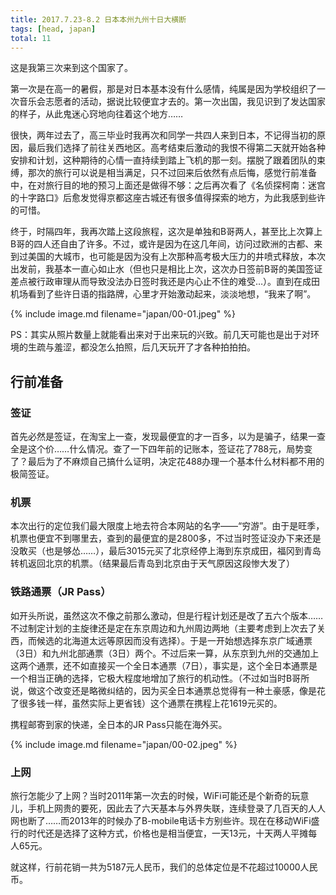 ```yaml
---
title: 2017.7.23-8.2 日本本州九州十日大横断
tags: [head, japan]
total: 11
---
```


这是我第三次来到这个国家了。

第一次是在高一的暑假，那是对日本基本没有什么感情，纯属是因为学校组织了一次音乐会志愿者的活动，据说比较便宜才去的。第一次出国，我见识到了发达国家的样子，从此鬼迷心窍地向往着这个地方……

很快，两年过去了，高三毕业时我再次和同学一共四人来到日本，不记得当初的原因，最后我们选择了前往关西地区。高考结束后激动的我恨不得第二天就开始各种安排和计划，这种期待的心情一直持续到踏上飞机的那一刻。摆脱了跟着团队的束缚，那次的旅行可以说是相当满足，只不过回来后依然有点后悔，感觉行前准备中，在对旅行目的地的预习上面还是做得不够：之后再次看了《名侦探柯南：迷宫的十字路口》后愈发觉得京都这座古城还有很多值得探索的地方，为此我感到些许的可惜。

终于，时隔四年，我再次踏上这段旅程，这次是单独和B哥两人，甚至比上次算上B哥的四人还自由了许多。不过，或许是因为在这几年间，访问过欧洲的古都、来到过美国的大城市，也可能是因为没有上次那种高考极大压力的井喷式释放，本次出发前，我基本一直心如止水（但也只是相比上次，这次办日签前B哥的美国签证差点被行政审理从而导致没法办日签时我还是内心止不住的难受…）。直到在成田机场看到了些许日语的指路牌，心里才开始激动起来，淡淡地想，“我来了啊”。

{% include image.md filename="japan/00-01.jpeg" %}

PS：其实从照片数量上就能看出来对于出来玩的兴致。前几天可能也是出于对环境的生疏与羞涩，都没怎么拍照，后几天玩开了才各种拍拍拍。

## 行前准备

### 签证

首先必然是签证，在淘宝上一查，发现最便宜的才一百多，以为是骗子，结果一查全是这个价……什么情况。查了一下四年前的记账本，签证花了788元，局势变了？最后为了不麻烦自己搞什么证明，决定花488办理一个基本什么材料都不用的极简签证。

### 机票

本次出行的定位我们最大限度上地去符合本网站的名字——“穷游”。由于是旺季，机票也便宜不到哪里去，查到的最便宜的是2800多，不过当时签证没办下来还是没敢买（也是够怂……），最后3015元买了北京经停上海到东京成田，福冈到青岛转机返回北京的机票。（结果最后青岛到北京由于天气原因这段惨大发了）

### 铁路通票（JR Pass）

如开头所说，虽然这次不像之前那么激动，但是行程计划还是改了五六个版本……不过制定计划的主旋律还是定在东京周边和九州周边两地（主要考虑到上次去了关西，而候选的北海道太远等原因而没有选择）。于是一开始想选择东京广域通票（3日）和九州北部通票（3日）两个。不过后来一算，从东京到九州的交通加上这两个通票，还不如直接买一个全日本通票（7日），事实是，这个全日本通票是一个相当正确的选择，它极大程度地增加了旅行的机动性。（不过如当时B哥所说，做这个改变还是略微纠结的，因为买全日本通票总觉得有一种土豪感，像是花了很多钱一样，虽然实际上更省钱）这个通票在携程上花1619元买的。

携程邮寄到家的快递，全日本的JR Pass只能在海外买。

{% include image.md filename="japan/00-02.jpeg" %}

### 上网
旅行怎能少了上网？当时2011年第一次去的时候，WiFi可能还是个新奇的玩意儿，手机上网贵的要死，因此去了六天基本与外界失联，连续登录了几百天的人人网也断了……而2013年的时候办了B-mobile电话卡方别些许。现在在移动WiFi盛行的时代还是选择了这种方式，价格也是相当便宜，一天13元，十天两人平摊每人65元。

就这样，行前花销一共为5187元人民币，我们的总体定位是不花超过10000人民币。
